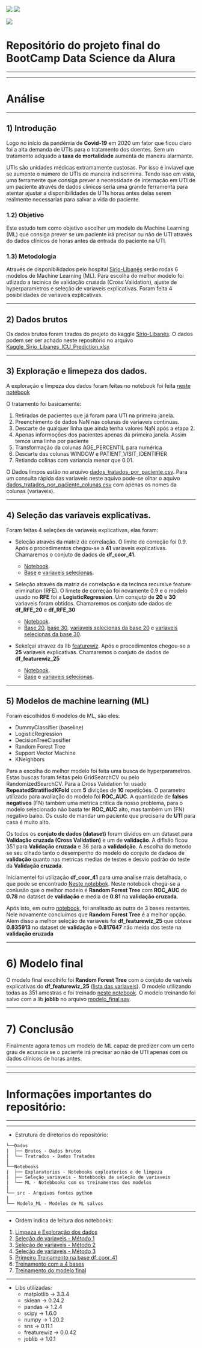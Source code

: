 ![](https://img.shields.io/github/last-commit/HenriqueCCdA/bootCampAluraDataScience?style=plasti&ccolor=blue)
![](https://img.shields.io/badge/Autor-Henrique%20C%20C%20de%20Andrade-blue)

![](https://play-lh.googleusercontent.com/E5OY3A9Nf-XieZN5Ah6KfPIDbFpLR_j5fFOLbl-aYDrRiFAvensqRJjZpWFRA_yyNg)


# Repositório do projeto final do BootCamp Data Science da Alura

---
---
# Análise


---
## 1) Introdução

Logo no início da pandêmia de **Covid-19** em 2020 um fator que ficou claro foi a alta demanda de UTIs para o tratamento dos doentes. Sem um tratamento adquado a **taxa de mortalidade** aumenta de maneira alarmante.

UTIs são unidades médicas extramamente custosas. Por isso é inviavel que se aumente o número de UTIs de maneira indiscrimina. Tendo isso em vista, uma ferramente que consiga prever a necessidade de internação em UTI de um paciente através de dados clinicos seria uma grande ferramenta para atentar ajustar a disponibilidades de UTIs horas antes delas serem realmente necessarias para salvar a vida do paciente.  

### 1.2) Objetivo

Este estudo tem como objetivo escolher um modelo de Machine Learning (ML) que consiga prever se um paciente irá precisar ou não de UTI através do dados clínicos de horas antes da entrada do paciente na UTI.

### 1.3) Metodologia

Através de disponibilidados pelo hospital [Sírio-Libanês](https://www.kaggle.com/S%C3%ADrio-Libanes/covid19) serão rodas 6 modelos de Machine Learning (ML). Para escolha do melhor modelo foi utlizado a tecinica de validação crusada (Cross Validation), ajuste de hyperparametros e seleção de variaveis explicativas. Foram feita 4 posibilidades de variaveis explicativas. 

---
## 2) Dados brutos

Os dados brutos foram tirados do projeto do kaggle [Sírio-Libanês](https://www.kaggle.com/S%C3%ADrio-Libanes/covid19). O dados podem ser ser achado neste repositório no arquivo [Kaggle_Sirio_Libanes_ICU_Prediction.xlsx](https://github.com/HenriqueCCdA/BC_DS_Projeto_Final/blob/main/Dados/Brutos/Kaggle_Sirio_Libanes_ICU_Prediction.xlsx)

---
## 3) Exploração e limepeza dos dados.

A exploração e limpeza dos dados foram feitas no notebook foi feita [neste notebook](https://github.com/HenriqueCCdA/BC_DS_Projeto_Final/blob/main/Notebooks/Exploratorios/explaracao_limpezada.ipynb)

O tratamento foi basicamente:

1. Retiradas de pacientes que já foram para UTI na primeira janela.
2. Preenchimento de dados NaN nas colunas de variaveis continuas.
3. Descarte de qualquer linha que ainda tenha valores NaN após a etapa 2.
4. Apenas informoções dos pacientes apenas da primeira janela. Assim temos uma linha por paciente
5. Transformação da colunas AGE_PERCENTIL para numérica
6. Descarte das colunas WINDOW e PATIENT_VISIT_IDENTIFIER
7. Retiando colinas com variancia menor que 0.01.

O Dados limpos estão no arquivo [dados_tratados_por_paciente.csv](https://github.com/HenriqueCCdA/BC_DS_Projeto_Final/blob/main/Dados/Tratados/dados_tratados_por_paciente.csv). Para um consulta rápida das variaveis neste aquivo pode-se olhar o aquivo [dados_tratados_por_paciente_colunas.csv](https://github.com/HenriqueCCdA/BC_DS_Projeto_Final/blob/main/Dados/Tratados/dados_tratados_por_paciente_colunas.csv) com apenas os nomes da colunas (variaveis).

---
## 4) Seleção das variaveis explicativas.

Foram feitas 4 seleções de variaveis explicativas, elas foram:

* Seleção através da matriz de correlação. O limite de correção foi 0.9. Após o procedimentos chegou-se a **41** variaveis explicativas. Chamaremos o conjuto de dados de **df_coor_41**.
  * [Notebook](https://github.com/HenriqueCCdA/BC_DS_Projeto_Final/tree/main/Notebooks/Exploratorios). 
  * [Base](https://github.com/HenriqueCCdA/BC_DS_Projeto_Final/blob/main/Dados/Tratados/dados_sem_corr_acima_do_valor_de_corte.csv) e [variaveis selecionas](https://github.com/HenriqueCCdA/BC_DS_Projeto_Final/blob/1f697031ff0e4d92d3e105f7483f81c8bc574603/Dados/Tratados/dados_sem_corr_acima_do_valor_de_corte_colunas.csv). 

* Seleção através da matriz de correlação e da tecinca recursive feature elimination (RFE).  O limete de correção foi novamente 0.9 e o modelo usado no **RFE** foi a **LogisticRegression**. Um consjutp de **20** e **30** variaveis foram obtidos. Chamaremos os conjuto sde dados de **df_RFE_20** e **df_RFE_30**
  * [Notebook](https://github.com/HenriqueCCdA/BC_DS_Projeto_Final/blob/10acc58f00f060385488c782c9ae2d2e6d404c08/Notebooks/Selecao_variaveis/selecao_variaveis_sklearn.ipynb). 
  * [Base 20](https://github.com/HenriqueCCdA/BC_DS_Projeto_Final/blob/1f697031ff0e4d92d3e105f7483f81c8bc574603/Dados/Tratados/dados_rfe20.csv), [base 30](https://github.com/HenriqueCCdA/BC_DS_Projeto_Final/blob/1f697031ff0e4d92d3e105f7483f81c8bc574603/Dados/Tratados/dados_rfe30.csv), [variaveis selecionas da base 20](https://github.com/HenriqueCCdA/BC_DS_Projeto_Final/blob/1f697031ff0e4d92d3e105f7483f81c8bc574603/Dados/Tratados/dados_rfe20_colunas.csv) e
  [variaveis selecionas da base 30](https://github.com/HenriqueCCdA/BC_DS_Projeto_Final/blob/1f697031ff0e4d92d3e105f7483f81c8bc574603/Dados/Tratados/dados_rfe30_colunas.csv). 

* Sekelçai atravez da lib [featurewiz](https://github.com/AutoViML/featurewiz). Após o procedimentos chegou-se a **25** variaveis explicativas. Chamaremos o conjuto de dados de **df_featurewiz_25**
  * [Notebook](https://github.com/HenriqueCCdA/BC_DS_Projeto_Final/blob/1f697031ff0e4d92d3e105f7483f81c8bc574603/Dados/Tratados/dados_featurewiz.csv). 
  * [Base](https://github.com/HenriqueCCdA/BC_DS_Projeto_Final/blob/main/Dados/Tratados/dados_sem_corr_acima_do_valor_de_corte.csv) e [variaveis selecionas](https://github.com/HenriqueCCdA/BC_DS_Projeto_Final/blob/1f697031ff0e4d92d3e105f7483f81c8bc574603/Dados/Tratados/dados_featurewiz_colunas.csv).

---
## 5) Modelos de machine learning (ML)

Foram escolhidos 6 modelos de ML, são eles: 

* DummyClassifier (baseline)
* LogisticRegression
* DecisionTreeClassifier
* Random Forest Tree
* Support Vector Machine
* KNeighbors

Para a escolha do melhor modelo foi feita uma busca de hyperparametros. Estas buscas foram feitas pelo GridSearchCV ou pelo RandomizedSearchCV. Para a Cross Validation foi usado **RepeatedStratifiedKFold** com **5** divições de **10** repetições. O parametro utilizado para avaliação do modelo foi **ROC_AUC**. A quantidade de **falsos negativos** (FN) também uma metrica critica da nosso problema, para o modelo selecionado não basta ter **ROC_AUC** alto, mas também um (FN) negativo baixo. Os custo de mandar um paciente que precisaria de **UTI** para casa é muito alto.

Os todos os **conjuto de dados (dataset)** foram dividos em um dataset para **Validação cruzada (Cross Validation)** e um de **validação**. A difisão ficou 351 para **Validação cruzada** e 36 para a **validadção**. A escolha do metodo se seu olhado tanto o desempenho do modelo do conjuto de dadaos de **validação** quanto nas metricas medias de testes e desvio padrão do teste da **Validação cruzada**.

Iniciamentel foi utilização **df_coor_41** para uma analise mais detalhada, o que pode se encontrado [Neste notebbok](https://github.com/HenriqueCCdA/BC_DS_Projeto_Final/blob/f1f6ed9c9822007606f3dd189bce4602eab5ce5f/Notebooks/ML/treinamentos_dados1.ipynb). Neste notebook chega-se a conlusão que o melhor modelo é **Random Forest Tree** com **ROC_AUC** de **0.78** no dataset de **validação** e media de **0.81** na **validação cruzada**.

Após isto, em outro [notebook](https://github.com/HenriqueCCdA/BC_DS_Projeto_Final/blob/f1f6ed9c9822007606f3dd189bce4602eab5ce5f/Notebooks/ML/treina_diferentes_var_explicativas.ipynb), foi analisado as outra de 3 bases restantes. Nele novamente concluimos que **Random Forest Tree** é a melhor opção. Além disso a melhor seleção de variaveis foi **df_featurewiz_25** que obteve **0.835913** no dataset de **validação** e **0.817647** não meida dos teste na **validação cruzada**

---
# 6) Modelo final 

O modelo final excolhifo foi **Random Forest Tree** com o conjuto de variveis explicativas do **df_featurewiz_25** ([lista das variaveis](https://github.com/HenriqueCCdA/BC_DS_Projeto_Final/blob/1f0ee0858b6b2077764d333e96828aa12a627ceb/Dados/Tratados/dados_featurewiz_colunas.csv)). O modelo utilizando todas as 351 amostras e foi treinado [neste notebook](https://github.com/HenriqueCCdA/BC_DS_Projeto_Final/blob/571f5ccf748bbf12ad681e7e2507e0b3b43eeca8/Notebooks/ML/Treinamento_modelo_final.ipynb). O modelo treinando foi salvo com a lib **joblib** no arquivo [modelo_final.sav](https://github.com/HenriqueCCdA/BC_DS_Projeto_Final/blob/571f5ccf748bbf12ad681e7e2507e0b3b43eeca8/Modelo_ML/modelo_final.sav). 


---
# 7) Conclusão

Finalmente agora temos um modelo de ML capaz de predizer com um certo grau de acuracia se o paciente irá precisar ao não de UTI apenas com os dados clínicos de horas antes.

---
---

# Informações importantes do repositório:
---

---
* Estrutura de diretorios do repositório:

```
└──Dados
|  ├── Brutos - Dados brutos
|  └── Tratrados - Dados Tratados 
|
└──Notebooks
|  ├── Explaratorios - Notebooks exploatorios e de limpeza
|  ├── Seleção_variaveis - Notebbooks de seleção de variaveis 
|  └── ML - Notebbooks com os treinamentos dos modelos 
|           
└── src - Arquivos fontes python   
|           
└── Modelo_ML - Modelos de ML salvos  
```

---
* Ordem indica de leitura dos notebooks:

1. [Limpeza e Exploração dos dados](https://github.com/HenriqueCCdA/BC_DS_Projeto_Final/blob/efdda8c44c7ff773bc6550263ee02206a734312c/Notebooks/Exploratorios/explaracao_limpezada.ipynb)
2. [Seleção de variaveis - Método 1](https://github.com/HenriqueCCdA/BC_DS_Projeto_Final/blob/efdda8c44c7ff773bc6550263ee02206a734312c/Notebooks/Exploratorios/explaracao_limpezada.ipynb)
3. [Seleção de variaveis - Método 2](https://github.com/HenriqueCCdA/BC_DS_Projeto_Final/blob/efdda8c44c7ff773bc6550263ee02206a734312c/Notebooks/Selecao_variaveis/selecao_variaveis_sklearn.ipynb)
4. [Seleção de variaveis - Método 3](https://github.com/HenriqueCCdA/BC_DS_Projeto_Final/blob/efdda8c44c7ff773bc6550263ee02206a734312c/Notebooks/Selecao_variaveis/selecao_variaveis_featurewiz.ipynb)
5. [Primeiro Treinamento na base df_coor_41](https://github.com/HenriqueCCdA/BC_DS_Projeto_Final/blob/efdda8c44c7ff773bc6550263ee02206a734312c/Notebooks/ML/treinamentos_dados1.ipynb)
6. [Treinamento com a 4 bases](https://github.com/HenriqueCCdA/BC_DS_Projeto_Final/blob/efdda8c44c7ff773bc6550263ee02206a734312c/Notebooks/ML/treina_diferentes_var_explicativas.ipynb)
7. [Treinamento do modelo final](https://github.com/HenriqueCCdA/BC_DS_Projeto_Final/blob/571f5ccf748bbf12ad681e7e2507e0b3b43eeca8/Notebooks/ML/Treinamento_modelo_final.ipynb)

---
* Libs utilizadas:
  * matplotlib   -> 3.3.4
  * sklean       -> 0.24.2
  * pandas       -> 1.2.4
  * scipy        -> 1.6.0
  * numpy        -> 1.20.2
  * sns          -> 0.11.1
  * freaturewiz  -> 0.0.42
  * joblib       -> 1.0.1





